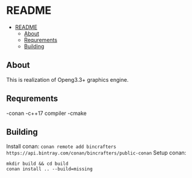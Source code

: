 # README

- [README](#readme)
  - [About](#about)
  - [Requrements](#requrements)
  - [Building](#building)

## About

This is realization of Openg3.3+ graphics engine.

## Requrements

-conan
-c++17 compiler
-cmake

## Building

Install conan:
`conan remote add bincrafters https://api.bintray.com/conan/bincrafters/public-conan`
Setup conan:

```console
mkdir build && cd build
conan install .. --build=missing
```

